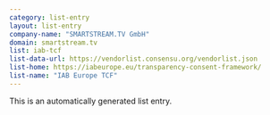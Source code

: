 ```yaml
---
category: list-entry
layout: list-entry
company-name: "SMARTSTREAM.TV GmbH"
domain: smartstream.tv
list: iab-tcf
list-data-url: https://vendorlist.consensu.org/vendorlist.json
list-home: https://iabeurope.eu/transparency-consent-framework/
list-name: "IAB Europe TCF"
---
```


This is an automatically generated list entry.
